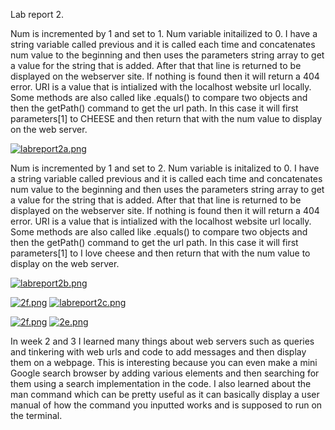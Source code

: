 
Lab report 2.

Num is incremented by 1 and set to 1.
Num variable initailized to 0.
I have a string variable called previous and it is called each time and concatenates num value to the beginning and then uses the parameters string array to get a value for the string that is added. After that that line is returned to be displayed on the webserver site. If nothing is found then it will return a 404 error. URI is a value that is intialized with the localhost website url locally. Some methods are also called like .equals() to compare two objects and then the getPath() command to get the url path. In this case it will first parameters[1] to CHEESE and then return that with the num value to display on the web server.

[![labreport2a.png](https://i.postimg.cc/hGC4y0K4/labreport2a.png)](https://postimg.cc/McQ8XVcg)

Num is incremented by 1 and set to 2.
Num variable is initalized to 0.
I have a string variable called previous and it is called each time and concatenates num value to the beginning and then uses the parameters string array to get a value for the string that is added. After that that line is returned to be displayed on the webserver site. If nothing is found then it will return a 404 error. URI is a value that is intialized with the localhost website url locally. Some methods are also called like .equals() to compare two objects and then the getPath() command to get the url path. In this case it will first parameters[1] to I love cheese and then return that with the num value to display on the web server.

[![labreport2b.png](https://i.postimg.cc/vT5ss7wV/labreport2b.png)](https://postimg.cc/H8WK0yxY)

[![2f.png](https://i.postimg.cc/jjbVKnSV/2f.png)](https://postimg.cc/ts2vNT6D)
[![labreport2c.png](https://i.postimg.cc/2SkfsBc1/labreport2c.png)](https://postimg.cc/7fWc7by4)


[![2f.png](https://i.postimg.cc/jjbVKnSV/2f.png)](https://postimg.cc/ts2vNT6D)
[![2e.png](https://i.postimg.cc/CKR90Cjx/2e.png)](https://postimg.cc/DWKxdXj9)

In week 2 and 3 I learned many things about web servers such as queries and tinkering with web urls and code to add messages and then display them on a webpage. This is interesting because you can even make a mini Google search browser by adding various elements and then searching for them using a search implementation in the code. I also learned about the man command which can be pretty useful as it can basically display a user manual of how the command you inputted works and is supposed to run on the terminal.
